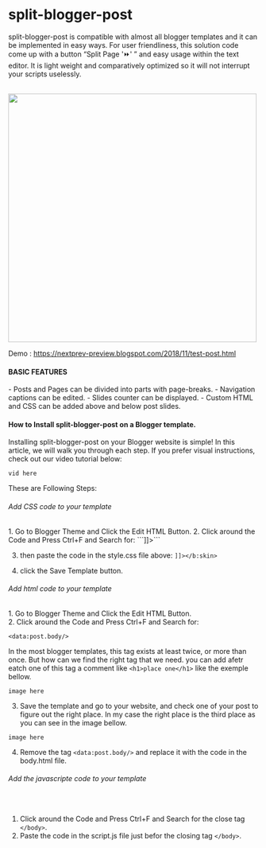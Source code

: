 # split-blogger-post


split-blogger-post is compatible with almost all blogger templates and it can be implemented in easy ways. For user friendliness, this solution code come up with a button “Split Page '⏩' ” and easy usage within the text editor. It is light weight and comparatively optimized so it will not interrupt your scripts uselessly.

<br>
<img src="https://1.bp.blogspot.com/-SNY-Z4N4Zwk/XxHRiEjRihI/AAAAAAAACMY/pWBGf5GzDR02MXKGH975lfSgcYP7IHA9gCLcBGAsYHQ/s1600/anonce2.png" width="500">

<br>

Demo : https://nextprev-preview.blogspot.com/2018/11/test-post.html


<H4>BASIC FEATURES</H4>
- Posts and Pages can be divided into parts with page-breaks.
- Navigation captions can be edited.
- Slides counter can be displayed.
- Custom HTML and CSS can be added above and below post slides.


<H4>How to Install split-blogger-post on a Blogger template.</H4>


Installing split-blogger-post on your Blogger website is simple! In this article, we will walk you through each step. If you prefer visual instructions, check out our video tutorial below:

```
vid here
```


These are Following Steps:<br>

<h6>Add CSS code to your template</h6>
 1. Go to Blogger Theme and Click the Edit HTML Button.
 2. Click around the Code and Press Ctrl+F and Search for: ```]]></b:skin>```
 
 3. then paste the code in the style.css file above:  ```]]></b:skin>```
 

 4. click the Save Template button.
 
<h6>Add html code to your template</h6>
1. Go to Blogger Theme and Click the Edit HTML Button.<br>
2. Click around the Code and Press Ctrl+F and Search for: 

```
<data:post.body/>
```


In the most blogger templates, this tag exists at least twice, or more than once. But how can we find the right tag that we need. you can add afetr eatch one of this tag a comment like ```<h1>place one</h1>``` like the exemple bellow.

```
image here
```

3. Save the template and go to your website, and check one of your post to figure out the right place.
In my case the right place is the third place as you can see in the image bellow.<br>

```
image here
```


4. Remove the tag ```<data:post.body/>``` and replace it with the code in the body.html file.

<h6>Add the javascripte code to your template</h6><br>

1. Click around the Code and Press Ctrl+F and Search for the close tag ```</body>```. <br>
2. Paste the code in the script.js file just befor the closing tag ```</body>```. <br>









